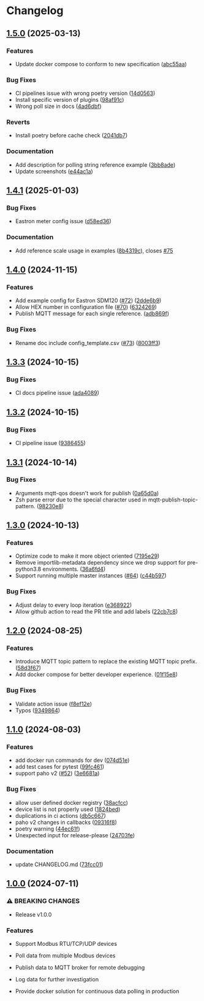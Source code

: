 # Changelog

## [1.5.0](https://github.com/gavinying/modpoll/compare/v1.4.1...v1.5.0) (2025-03-13)


### Features

* Update docker compose to conform to new specification ([abc55aa](https://github.com/gavinying/modpoll/commit/abc55aa363d76dc35b6a9731e31ab4b551a7b435))


### Bug Fixes

* CI pipelines issue with wrong poetry version ([14d0563](https://github.com/gavinying/modpoll/commit/14d0563f0928b4dd0673290660bf56908090c836))
* Install specific version of plugins ([98af91c](https://github.com/gavinying/modpoll/commit/98af91c5dcf241754e05182e4865595ea9d5a381))
* Wrong poll size in docs ([4ad6dbf](https://github.com/gavinying/modpoll/commit/4ad6dbfeabeaa8f5e9fdbe7dfeb240c6eb6ecab1))


### Reverts

* Install poetry before cache check ([2041db7](https://github.com/gavinying/modpoll/commit/2041db7c3e583e3acb75bc3b7836db46efa2589d))


### Documentation

* Add description for polling string reference example ([3bb8ade](https://github.com/gavinying/modpoll/commit/3bb8adeb4ca09bed05bf87cb8271dc02bfc8a585))
* Update screenshots ([e44ac1a](https://github.com/gavinying/modpoll/commit/e44ac1a33cb3806a665103e1e304e909c1a2f73a))

## [1.4.1](https://github.com/gavinying/modpoll/compare/v1.4.0...v1.4.1) (2025-01-03)


### Bug Fixes

* Eastron meter config issue ([d58ed36](https://github.com/gavinying/modpoll/commit/d58ed36e1bc75be72e4d14ffbcf16f41f7958386))


### Documentation

* Add reference scale usage in examples ([8b4319c](https://github.com/gavinying/modpoll/commit/8b4319c014be71bb5ac121888cc7dd9b8f552765)), closes [#75](https://github.com/gavinying/modpoll/issues/75)

## [1.4.0](https://github.com/gavinying/modpoll/compare/v1.3.3...v1.4.0) (2024-11-15)


### Features

* Add example config for Eastron SDM120 ([#72](https://github.com/gavinying/modpoll/issues/72)) ([2dde6b9](https://github.com/gavinying/modpoll/commit/2dde6b9b413a1c7fba19ba88dc8f1e7df8287c25))
* Allow HEX number in configuration file ([#70](https://github.com/gavinying/modpoll/issues/70)) ([6324269](https://github.com/gavinying/modpoll/commit/63242699b75b5169abc8064c1546faa92a8754de))
* Publish MQTT message for each single reference. ([adb869f](https://github.com/gavinying/modpoll/commit/adb869faeb375ec92d1158bd87c0389de7eceb09))


### Bug Fixes

* Rename doc include config_template.csv ([#73](https://github.com/gavinying/modpoll/issues/73)) ([8003ff3](https://github.com/gavinying/modpoll/commit/8003ff33a42143766223f2b02307cd17409b4059))

## [1.3.3](https://github.com/gavinying/modpoll/compare/v1.3.2...v1.3.3) (2024-10-15)


### Bug Fixes

* CI docs pipeline issue ([ada4089](https://github.com/gavinying/modpoll/commit/ada4089df1bb3063641820274a2c476d4a421321))

## [1.3.2](https://github.com/gavinying/modpoll/compare/v1.3.1...v1.3.2) (2024-10-15)


### Bug Fixes

* CI pipeline issue ([9386455](https://github.com/gavinying/modpoll/commit/9386455652025ea300dfdef5034738fa8936a66e))

## [1.3.1](https://github.com/gavinying/modpoll/compare/v1.3.0...v1.3.1) (2024-10-14)


### Bug Fixes

* Arguments mqtt-qos doesn't work for publish ([0a65d0a](https://github.com/gavinying/modpoll/commit/0a65d0ad1efe5067c080f7dd02afc1a8cb3c8478))
* Zsh parse error due to the special character used in mqtt-publish-topic-pattern. ([98230e8](https://github.com/gavinying/modpoll/commit/98230e8e78c77e7a0334d101ac990f53e599ce1d))

## [1.3.0](https://github.com/gavinying/modpoll/compare/v1.2.0...v1.3.0) (2024-10-13)


### Features

* Optimize code to make it more object oriented ([7195e29](https://github.com/gavinying/modpoll/commit/7195e297b5e658b05bb1c7c75c2d02f2ab886331))
* Remove importlib-metadata dependency since we drop support for pre-python3.8 environments. ([36a6fd4](https://github.com/gavinying/modpoll/commit/36a6fd43e81512af819cd7e00cdef4385e56e7ca))
* Support running multiple master instances ([#64](https://github.com/gavinying/modpoll/issues/64)) ([c44b597](https://github.com/gavinying/modpoll/commit/c44b597f45a1c9fd8b3b49562d74f959d21cd1f0))


### Bug Fixes

* Adjust delay to every loop iteration ([e368922](https://github.com/gavinying/modpoll/commit/e368922b925bcdf602d42716d2a72631f1134639))
* Allow github action to read the PR title and add labels ([22cb7c8](https://github.com/gavinying/modpoll/commit/22cb7c8dce284675193865c8fe399320bb0f2636))

## [1.2.0](https://github.com/gavinying/modpoll/compare/v1.1.0...v1.2.0) (2024-08-25)


### Features

* Introduce MQTT topic pattern to replace the existing MQTT topic prefix. ([58d3f67](https://github.com/gavinying/modpoll/commit/58d3f6719b7c78b0c17cfb60ca7013e5f8d1bccb))
* Add docker compose for better developer experience. ([01f15e8](https://github.com/gavinying/modpoll/commit/01f15e8d140eadf3413471463fbb26cd7d8fc175))


### Bug Fixes

* Validate action issue ([f8ef12e](https://github.com/gavinying/modpoll/commit/f8ef12e018009ec1c8b4d554829156e93c9a5b98))
* Typos ([9349864](https://github.com/gavinying/modpoll/commit/9349864c5712fad3da9218d8f8b72529da5e03fa))


## [1.1.0](https://github.com/gavinying/modpoll/compare/1.0.0...v1.1.0) (2024-08-03)


### Features

* add docker run commands for dev ([074d51e](https://github.com/gavinying/modpoll/commit/074d51e6196ca342d71c103e55a9c9e72cd3462b))
* add test cases for pytest ([99fc461](https://github.com/gavinying/modpoll/commit/99fc4613034e8aac1a24a760bfe395467a554092))
* support paho v2 ([#52](https://github.com/gavinying/modpoll/issues/52)) ([3e6681a](https://github.com/gavinying/modpoll/commit/3e6681a56497672c664a200e95728d7202a1964f))


### Bug Fixes

* allow user defined docker registry ([38acfcc](https://github.com/gavinying/modpoll/commit/38acfcc16f8143fe91e716ff734d4e96e8cc9035))
* device list is not properly used ([1824bed](https://github.com/gavinying/modpoll/commit/1824bede7a4085cf31243a261a7e074ad506c453))
* duplications in ci actions ([db5c667](https://github.com/gavinying/modpoll/commit/db5c667138afa4d0226b77655a4abe179bce866a))
* paho v2 changes in callbacks ([09316f8](https://github.com/gavinying/modpoll/commit/09316f8e8c247148d22f1b56a60fd35d6072ab6f))
* poetry warning ([44ec61f](https://github.com/gavinying/modpoll/commit/44ec61fd159e89b630ded9674c0a535cd1ba1a60))
* Unexpected input for release-please ([24703fe](https://github.com/gavinying/modpoll/commit/24703fe098379016447ab50ab89276e0f0f734ef))


### Documentation

* update CHANGELOG.md ([73fcc01](https://github.com/gavinying/modpoll/commit/73fcc010cb0ddbf4a1aa149ac28a354cd1bc5c39))


## [1.0.0](https://github.com/gavinying/modpoll/compare/0.8.4...1.0.0) (2024-07-11)


### ⚠ BREAKING CHANGES

* Release v1.0.0

### Features

* Support Modbus RTU/TCP/UDP devices

* Poll data from multiple Modbus devices

* Publish data to MQTT broker for remote debugging

* Log data for further investigation

* Provide docker solution for continuous data polling in production
